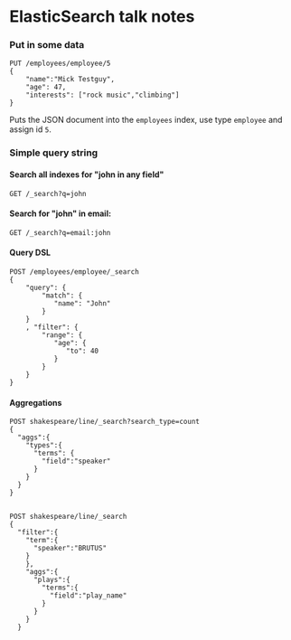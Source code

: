 # ElasticSearch talk notes

### Put in some data

```
PUT /employees/employee/5
{
    "name":"Mick Testguy",
    "age": 47,
    "interests": ["rock music","climbing"]
}
```
Puts the JSON document into the `employees` index, use type `employee` and assign id `5`.

### Simple query string
#### Search all indexes for "john in any field"
```
GET /_search?q=john
```

#### Search for "john" in email:
```
GET /_search?q=email:john
```

#### Query DSL
```
POST /employees/employee/_search
{
    "query": {
        "match": {
           "name": "John"
        }
    }
    , "filter": {
        "range": {
           "age": {
              "to": 40
           }
        }
    }
}
```

#### Aggregations
```
POST shakespeare/line/_search?search_type=count
{
  "aggs":{
    "types":{
      "terms": {
        "field":"speaker"
      }
    }
  }
}


POST shakespeare/line/_search
{
  "filter":{
    "term":{
      "speaker":"BRUTUS"
    }
    },
    "aggs":{
      "plays":{
        "terms":{
          "field":"play_name"
        }
      }
    }
  }
```
